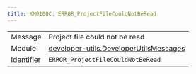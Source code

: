 ```yaml
---
title: KM0100C: ERROR_ProjectFileCouldNotBeRead
---
```


|            |           |
|------------|---------- |
| Message    | Project file could not be read |
| Module     | [developer-utils.DeveloperUtilsMessages](developer-utils.developerutilsmessages) |
| Identifier | `ERROR_ProjectFileCouldNotBeRead` |


